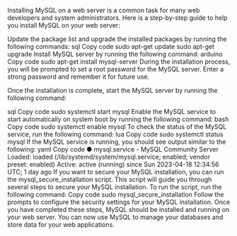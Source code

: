 Installing MySQL on a web server is a common task for many web developers and system administrators. Here is a step-by-step guide to help you install MySQL on your web server:

Update the package list and upgrade the installed packages by running the following commands:
sql
Copy code
sudo apt-get update
sudo apt-get upgrade
Install MySQL server by running the following command:
arduino
Copy code
sudo apt-get install mysql-server
During the installation process, you will be prompted to set a root password for the MySQL server. Enter a strong password and remember it for future use.

Once the installation is complete, start the MySQL server by running the following command:

sql
Copy code
sudo systemctl start mysql
Enable the MySQL service to start automatically on system boot by running the following command:
bash
Copy code
sudo systemctl enable mysql
To check the status of the MySQL service, run the following command:
lua
Copy code
sudo systemctl status mysql
If the MySQL service is running, you should see output similar to the following:
yaml
Copy code
● mysql.service - MySQL Community Server
   Loaded: loaded (/lib/systemd/system/mysql.service; enabled; vendor preset: enabled)
   Active: active (running) since Sun 2023-04-18 12:34:56 UTC; 1 day  ago
If you want to secure your MySQL installation, you can run the mysql_secure_installation script. This script will guide you through several steps to secure your MySQL installation. To run the script, run the following command:
Copy code
sudo mysql_secure_installation
Follow the prompts to configure the security settings for your MySQL installation.
Once you have completed these steps, MySQL should be installed and running on your web server. You can now use MySQL to manage your databases and store data for your web applications.
